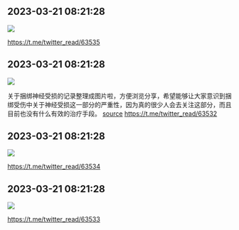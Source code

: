 
## 2023-03-21 08:21:28

![](assets/twitter_read/20250319_172600_222899.jpg) 


https://t.me/twitter_read/63535

## 2023-03-21 08:21:28

![](assets/twitter_read/20250319_172600_457583.jpg) 

关于捆绑神经受损的记录整理成图片啦，方便浏览分享，希望能够让大家意识到捆绑受伤中关于神经受损这一部分的严重性，因为真的很少人会去关注这部分，而且目前也没有什么有效的治疗手段。 [source](http://twitter.com/HANLIANYI520/status/1637907445585707008)
https://t.me/twitter_read/63532

## 2023-03-21 08:21:28

![](assets/twitter_read/20250319_172600_920744.jpg) 


https://t.me/twitter_read/63534

## 2023-03-21 08:21:28

![](assets/twitter_read/20250319_172600_457603.jpg) 


https://t.me/twitter_read/63533
